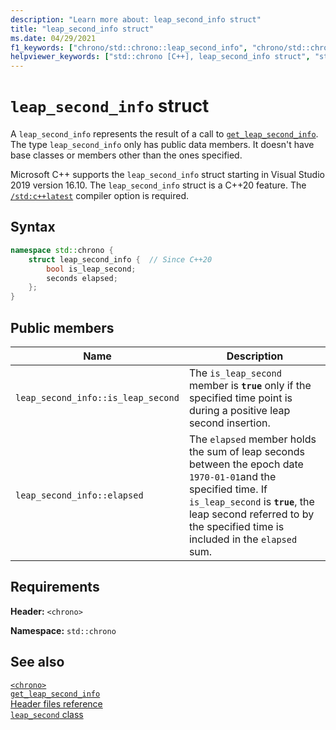 ```yaml
---
description: "Learn more about: leap_second_info struct"
title: "leap_second_info struct"
ms.date: 04/29/2021
f1_keywords: ["chrono/std::chrono::leap_second_info", "chrono/std::chrono::leap_second_info::is_leap_second", "chrono/std::chrono::leap_second_info::elapsed"]
helpviewer_keywords: ["std::chrono [C++], leap_second_info struct", "std::chrono::leap_second_info::date function", "std::chrono::leap_second_info::value function"]
---
```

# `leap_second_info` struct

A `leap_second_info` represents the result of a call to [`get_leap_second_info`](./chrono-functions.md#std-chrono-get-leap-second-info). The type `leap_second_info` only has public data members. It doesn't have base classes or members other than the ones specified.

Microsoft C++ supports the `leap_second_info` struct starting in Visual Studio 2019 version 16.10. The `leap_second_info` struct is a C++20 feature. The [`/std:c++latest`](../build/reference/std-specify-language-standard-version.md) compiler option is required.

## Syntax

```cpp
namespace std::chrono {
    struct leap_second_info {  // Since C++20
        bool is_leap_second;
        seconds elapsed;
    };
}
```

## Public members

| Name | Description |
|--|--|
| `leap_second_info::is_leap_second` | The `is_leap_second` member is **`true`** only if the specified time point is during a positive leap second insertion. |
| `leap_second_info::elapsed` | The `elapsed` member holds the sum of leap seconds between the epoch date `1970-01-01`and the specified time. If `is_leap_second` is **`true`**, the leap second referred to by the specified time is included in the `elapsed` sum. |

## Requirements

**Header:** `<chrono>`

**Namespace:** `std::chrono`

## See also

[`<chrono>`](./chrono.md)\
[`get_leap_second_info`](./chrono-functions.md#std-chrono-get-leap-second-info)\
[Header files reference](./cpp-standard-library-header-files.md)\
[`leap_second` class](./leap-second-class.md)